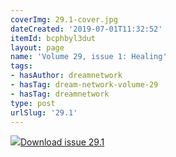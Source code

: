 ```yaml
---
coverImg: 29.1-cover.jpg
dateCreated: '2019-07-01T11:32:52'
itemId: bcphbyl3dut
layout: page
name: 'Volume 29, issue 1: Healing'
tags:
- hasAuthor: dreamnetwork
- hasTag: dream-network-volume-29
- hasTag: dreamnetwork
type: post
urlSlug: '29.1'
---
```

<img class="card-journal-img" src="../images/29.1-rect.jpg"/><a href="../files/pdfs/Volume_29/29.1_healing.pdf" download="">Download issue 29.1</a>